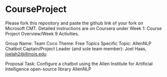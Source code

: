 # CourseProject

Please fork this repository and paste the github link of your fork on Microsoft CMT. Detailed instructions are on Coursera under Week 1: Course Project Overview/Week 9 Activities.

Group Name:        Team Coco
Theme:             Free Topics
Specific Topic: 	 AllenNLP Chatbot
Captain/Project Leader (and sole team member): Joel Haas, joelah2@illinois.edu

Proposal Task:     Configure a chatbot using the Allen Institute for Artificial Intelligence open-source library AllenNLP


